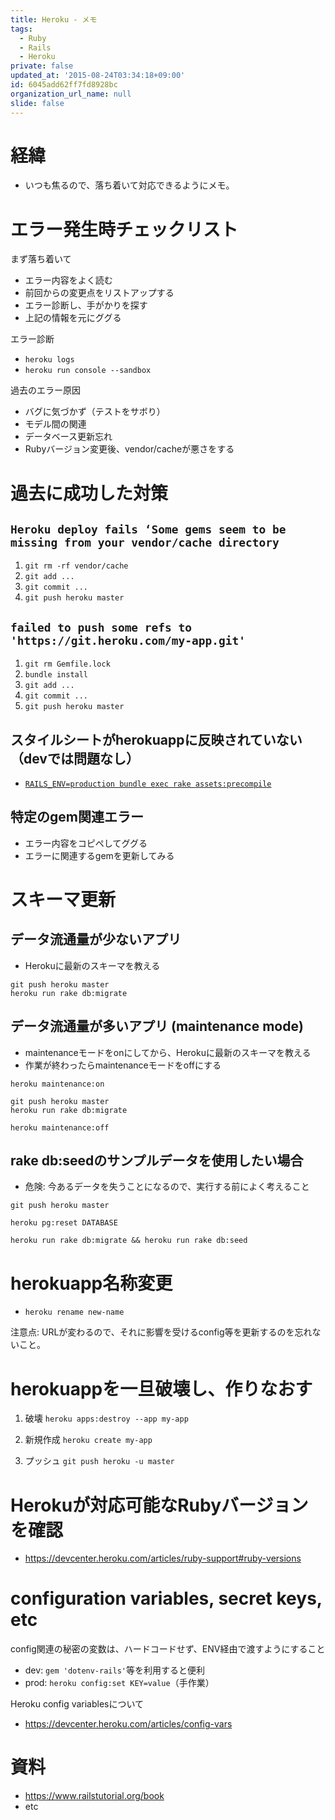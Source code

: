 ```yaml
---
title: Heroku - メモ
tags:
  - Ruby
  - Rails
  - Heroku
private: false
updated_at: '2015-08-24T03:34:18+09:00'
id: 6045add62ff7fd8928bc
organization_url_name: null
slide: false
---
```

# 経緯

- いつも焦るので、落ち着いて対応できるようにメモ。

# エラー発生時チェックリスト

まず落ち着いて

- エラー内容をよく読む
- 前回からの変更点をリストアップする
- エラー診断し、手がかりを探す
- 上記の情報を元にググる

エラー診断

- `heroku logs`
- `heroku run console --sandbox`


過去のエラー原因

- バグに気づかず（テストをサボり）
- モデル間の関連
- データベース更新忘れ
- Rubyバージョン変更後、vendor/cacheが悪さをする

# 過去に成功した対策

## `Heroku deploy fails ‘Some gems seem to be missing from your vendor/cache directory`

1. `git rm -rf vendor/cache`
2. `git add ...`
3. `git commit ...`
4. `git push heroku master`

## `failed to push some refs to 'https://git.heroku.com/my-app.git'`

1. `git rm Gemfile.lock`
2. `bundle install`
3. `git add ...`
4. `git commit ...`
5. `git push heroku master`

## スタイルシートがherokuappに反映されていない（devでは問題なし）

- [`RAILS_ENV=production bundle exec rake assets:precompile`](http://guides.rubyonrails.org/asset_pipeline.html#precompiling-assets)

## 特定のgem関連エラー

- エラー内容をコピペしてググる
- エラーに関連するgemを更新してみる

# スキーマ更新

## データ流通量が少ないアプリ

- Herokuに最新のスキーマを教える

```
git push heroku master
heroku run rake db:migrate
```

## データ流通量が多いアプリ (maintenance mode)

- maintenanceモードをonにしてから、Herokuに最新のスキーマを教える
- 作業が終わったらmaintenanceモードをoffにする

```
heroku maintenance:on

git push heroku master
heroku run rake db:migrate

heroku maintenance:off
```

## rake db:seedのサンプルデータを使用したい場合 

- 危険: 今あるデータを失うことになるので、実行する前によく考えること

```
git push heroku master

heroku pg:reset DATABASE

heroku run rake db:migrate && heroku run rake db:seed
```

# herokuapp名称変更

- `heroku rename new-name`

注意点: URLが変わるので、それに影響を受けるconfig等を更新するのを忘れないこと。

# herokuappを一旦破壊し、作りなおす

1. 破壊
`heroku apps:destroy --app my-app`

2. 新規作成
`heroku create my-app`

3. プッシュ
`git push heroku -u master`

# Herokuが対応可能なRubyバージョンを確認

- https://devcenter.heroku.com/articles/ruby-support#ruby-versions


# configuration variables, secret keys, etc

config関連の秘密の変数は、ハードコードせず、ENV経由で渡すようにすること

- dev: `gem 'dotenv-rails'`等を利用すると便利
- prod: `heroku config:set KEY=value`（手作業）

Heroku config variablesについて

- https://devcenter.heroku.com/articles/config-vars

# 資料

- https://www.railstutorial.org/book
- etc
